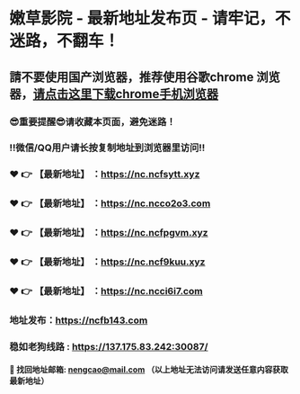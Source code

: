 # 嫩草影院 - 最新地址发布页 - 请牢记，不迷路，不翻车！

## 請不要使用国产浏览器，推荐使用谷歌chrome 浏览器，<a href = "https://www.google.cn/chrome/">请点击这里下载chrome手机浏览器</a>

### :sunglasses:重要提醒:sunglasses:请收藏本页面，避免迷路！
### ‼️微信/QQ用户请长按复制地址到浏览器里访问‼️

### :heart: :point_right: 【最新地址】 ：https://nc.ncfsytt.xyz
### :heart: :point_right: 【最新地址】 ：https://nc.ncco2o3.com
### :heart: :point_right: 【最新地址】 ：https://nc.ncfpgvm.xyz
### :heart: :point_right: 【最新地址】 ：https://nc.ncf9kuu.xyz
### :heart: :point_right: 【最新地址】 ：https://nc.ncci6i7.com

### 地址发布：https://ncfb143.com
### 稳如老狗线路 : https://137.175.83.242:30087/

#### :e-mail: __找回地址邮箱: nengcao@mail.com （以上地址无法访问请发送任意内容获取最新地址）__
